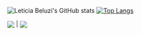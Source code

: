 ![Leticia Beluzi's GitHub stats](https://github-readme-stats.vercel.app/api?username=leticiabeluzi&theme=dark&show_icons=true)
[![Top Langs](https://github-readme-stats.vercel.app/api/top-langs/?username=leticiabeluzi&theme=dark)](https://github.com/anuraghazra/github-readme-stats)

<img align="center" src="[https://github-readme-stats.vercel.app/api?username=anuraghazra&show_icons=true&include_all_commits=true&theme=buefy&hide_border=true](https://github-readme-stats.vercel.app/api?username=leticiabeluzi&theme=dark&show_icons=true)" /> | <a href="https://github.com/anuraghazra/github-readme-stats"><img align="center" src="https://github-readme-stats.vercel.app/api/top-langs/?username=anuraghazra&layout=compact&theme=buefy&hide_border=true" /></a>
